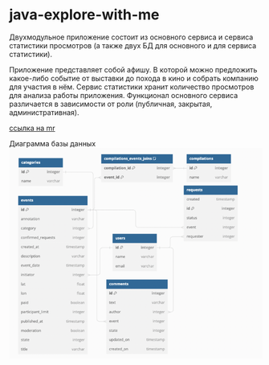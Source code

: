 ﻿# java-explore-with-me
Двухмодульное приложение состоит из основного сервиса и сервиса статистики просмотров (а также двух БД для основного и для сервиса статистики).

Приложение представляет собой афишу. В которой можно предложить какое-либо событие от выставки до похода в кино и собрать компанию для участия в нём.
Сервис статистики хранит количество просмотров для анализа работы приложения.
Функционал основного сервиса различается в зависимости от роли (публичная, закрытая, административная).

[ссылка на mr](https://github.com/sandra2593/java-explore-with-me/pull/5)

Диаграмма базы данных
![img_1.png](img_1.png)

